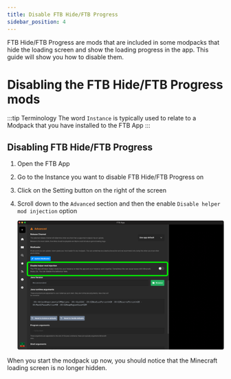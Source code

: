 ```yaml
---
title: Disable FTB Hide/FTB Progress
sidebar_position: 4
---
```


FTB Hide/FTB Progress are mods that are included in some modpacks that hide the loading screen and show the loading progress in the app. This guide will show you how to disable them.

# Disabling the FTB Hide/FTB Progress mods

:::tip Terminology
The word `Instance` is typically used to relate to a Modpack that you have installed to the FTB App
:::


## Disabling FTB Hide/FTB Progress

1. Open the FTB App
2. Go to the Instance you want to disable FTB Hide/FTB Progress on
3. Click on the Setting button on the right of the screen
4. Scroll down to the `Advanced` section and then the enable `Disable helper mod injection` option

   ![Advanced Instance Settings](./../_assets/images/ftb-app-disable-hide-progress.webp)

When you start the modpack up now, you should notice that the Minecraft loading screen is no longer hidden.
